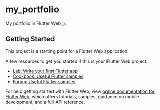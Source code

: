 # my_portfolio

My portfolio in Flutter Web ;).

## Getting Started

This project is a starting point for a Flutter Web application.

A few resources to get you started if this is your Flutter Web project:

- [Lab: Write your first Flutter app](https://flutter.dev/docs/get-started/codelab)
- [Cookbook: Useful Flutter samples](https://flutter.dev/docs/cookbook)
- [Forum: Useful Flutter samples](https://flutterforum.co)

For help getting started with Flutter Web, view
[online documentation for Flutter Web](https://flutter.dev/web), which offers tutorials,
samples, guidance on mobile development, and a full API reference.
